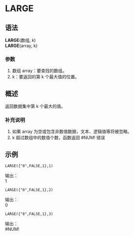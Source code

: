 # LARGE

## 语法

**LARGE**(数组, k)  
**LARGE**(array, k)

### 参数

1. 数组 array：要查找的数组。
2. k：要返回的第 k 个最大值的位置。

## 概述

返回数据集中第 k 个最大的值。

### 补充说明

1. 如果 array 为空或包含非数值数据，文本、逻辑值等将被忽略。
2. k 超过数组中的数值个数，函数返回 #NUM! 错误

## 示例

```excel
LARGE({"0",FALSE,1},1)
```

输出：  
1

```excel
LARGE({"0",FALSE,1},2)
```

输出：  
0

```excel
LARGE({"0",FALSE,1},3)
```

输出：  
#NUM!
